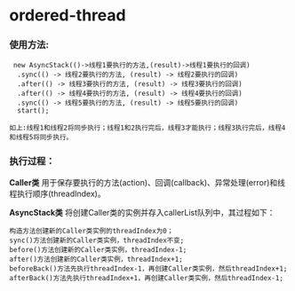 # ordered-thread

### 使用方法:
     new AsyncStack(()->线程1要执行的方法,(result)->线程1要执行的回调)
      .sync(() -> 线程2要执行的方法, (result) -> 线程2要执行的回调)
      .after(() -> 线程3要执行的方法, (result) -> 线程3要执行的回调)
      .after(() -> 线程4要执行的方法, (result) -> 线程4要执行的回调)
      .sync(() -> 线程5要执行的方法, (result) -> 线程5要执行的回调)
      start(); 
      
    如上:线程1和线程2将同步执行；线程1和2执行完后，线程3才能执行；线程3执行完后，线程4和线程5将同步执行。
    
### 执行过程：
**Caller类** 用于保存要执行的方法(action)、回调(callback)、异常处理(error)和线程执行顺序(threadIndex)。

**AsyncStack类** 将创建Caller类的实例并存入callerList队列中，其过程如下：

    构造方法创建新的Caller类实例的threadIndex为0；
    sync()方法创建新的Caller类实例，threadIndex不变;
    before()方法创建新的Caller类实例，threadIndex-1;
    after()方法创建新的Caller类实例，threadIndex+1;
    beforeBack()方法先执行threadIndex-1，再创建Caller类实例，然后threadIndex+1;
    afterBack()方法先执行threadIndex+1，再创建Caller类实例，然后threadIndex-1;
